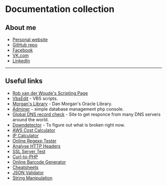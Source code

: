 # Documentation collection

## About me

* [Personal website](https://d-k-ivanov.github.io)
* [GitHub repo](https://github.com/d-k-ivanov)
* [Facebook](https://www.facebook.com/a1231239849)
* [VK.com](https://vk.com/d.k.ivanov)
* [LinkedIn](https://www.linkedin.com/in/dmitry-ivanov-5b9275b3/)

---

## Useful links

* [Rob van der Woude's Scripting Page](http://www.robvanderwoude.com/)
* [VbsEdit](http://www.vbsedit.com/) - VBS scripts.
* [Morgan's Library](http://www.morganslibrary.org/) - Dan Morgan's Oracle Library.
* [Adminer](https://www.adminer.org/) - simple database management php console.
* [Global DNS record check](https://www.whatsmydns.net/) - Site to get responce from many DNS servers around the world.
* [Downdetector](https://downdetector.com/) - To figure out what is broken right now.
* [AWS Cost Calculator](https://calculator.s3.amazonaws.com/index.html)
* [IP Calculator](http://jodies.de/ipcalc)
* [Online Regexp Tester](https://regex101.com/)
* [Analyse HTTP Headers](https://securityheaders.com/)
* [SSL Server Test](https://www.ssllabs.com/ssltest/)
* [Curl-to-PHP](https://incarnate.github.io/curl-to-php/)
* [Online Barcode Generator](https://barcode.tec-it.com/en/Code128)
* [Cheatsheets](https://devhints.io/)
* [JSON Validator](https://jsonlint.com/)
* [String Manipulation](http://string-functions.com/)
